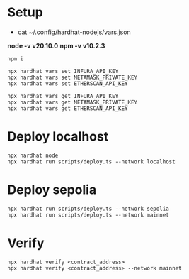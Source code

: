 # Setup

- cat ~/.config/hardhat-nodejs/vars.json

**node -v v20.10.0**
**npm -v v10.2.3**

```
npm i

npx hardhat vars set INFURA_API_KEY
npx hardhat vars set METAMASK_PRIVATE_KEY
npx hardhat vars set ETHERSCAN_API_KEY

npx hardhat vars get INFURA_API_KEY
npx hardhat vars get METAMASK_PRIVATE_KEY
npx hardhat vars get ETHERSCAN_API_KEY
```

# Deploy localhost

```
npx hardhat node
npx hardhat run scripts/deploy.ts --network localhost
```

# Deploy sepolia

```
npx hardhat run scripts/deploy.ts --network sepolia
npx hardhat run scripts/deploy.ts --network mainnet
```

# Verify 

```
npx hardhat verify <contract_address>
npx hardhat verify <contract_address> --network mainnet
```



